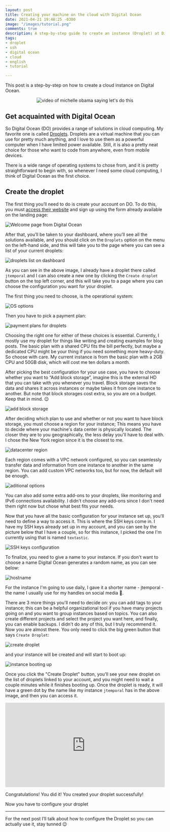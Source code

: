 ```yaml
---
layout: post
title: Creating your machine on the cloud with Digital Ocean
date: 2021-04-21 19:48:25 -0300
image: "/images/tutorial.png"
comments: true
description: A step-by-step guide to create an instance (Droplet) at Digital Ocean
tags:
- droplet
- ssh
- digital ocean
- cloud
- english
- tutorial

---
```

This post is a step-by-step on how to create a cloud instance on Digital Ocean.

<center>
<img alt="video of michelle obama saying let's do this" src="https://media.giphy.com/media/lRXMa7BOWsdcF3NxTA/giphy.gif">
<br>
</center>

## Get acquainted with Digital Ocean

So Digital Ocean (DO) provides a range of solutions in cloud computing. My favorite one is called [Droplets](https://www.digitalocean.com/products/droplets/). Droplets are a virtual machine that you can use for pretty much anything, and I love to use them as a powerful computer when I have limited power available. Still, it is also a pretty neat choice for those who want to code from anywhere, even from mobile devices.

There is a wide range of operating systems to chose from, and it is pretty straightforward to begin with, so whenever I need some cloud computing, I think of Digital Ocean as the first choice.

## Create the droplet

The first thing you’ll need to do is create your account on DO. To do this, you must [access their website](https://digitalocean.com) and sign up using the form already available on the landing page:

![Welcome page from Digital Ocean](https://i.imgur.com/fMY3yXz.jpg)

After that, you’ll be taken to your dashboard, where you’ll see all the solutions available, and you should click on the `Droplets` option on the menu on the left-hand side, and this will take you to the page where you can see a list of your current droplets:

![droplets list on dashboard](https://i.imgur.com/fKpV2pK.jpg)

As you can see in the above image, I already have a droplet there called `jtemporal` and I can also create a new one by clicking the `Create droplet` button on the top left corner, and this will take you to a page where you can choose the configuration you want for your droplet.

The first thing you need to choose, is the operational system:

![OS options](https://i.imgur.com/NsgOBze.jpg)

Then you have to pick a payment plan:

![payment plans for droplets](https://i.imgur.com/rgDRnA3.jpg)

Choosing the right one for either of these choices is essential. Currently, I mostly use my droplet for things like writing and creating examples for blog posts. The basic plan with a shared CPU fits the bill perfectly, but maybe a dedicated CPU might be your thing if you need something more heavy-duty. So choose with care. My current instance is from the basic plan with a 2GB CPU and 50GB disk, which will cost me ten dollars a month.

After picking the best configuration for your use case, you have to choose whether you want to “Add block storage”, imagine this is the external HD that you can take with you whenever you travel. Block storage saves the data and shares it across instances or maybe takes it from one instance to another. But note that block storages cost extra, so you are on a budget. Keep that in mind. 😉

![add block storage](https://i.imgur.com/T9ajYfH.jpg)

After deciding which plan to use and whether or not you want to have block storage, you must choose a region for your instance; This means you have to decide where your machine's data center is physically located. The closer they are to you geographically, the less delay you'll have to deal with. I chose the New York region since it is the closest to me.

![datacenter region](https://i.imgur.com/FMYxQYU.jpg)

Each region comes with a VPC network configured, so you can seamlessly transfer data and information from one instance to another in the same region. You can add custom VPC networks too, but for now, the default will be enough.

![aditional options](https://i.imgur.com/ouc22ui.jpg)

You can also add some extra add-ons to your droplets, like monitoring and IPv6 connections availability. I didn't choose any add-ons since I don't need them right now but chose what best fits your needs.

Now that you have all the basic configuration for your instance set up, you'll need to define a way to access it. This is where the SSH keys come in. I have my SSH keys already set up in my account, and you can see by the picture below that I have a couple, so for this instance, I picked the one I'm currently using that is named `textastic`.

![SSH keys configuration](https://i.imgur.com/n4FyN4T.jpg)

To finalize, you need to give a name to your instance. If you don't want to choose a name Digital Ocean generates a random name, as you can see below:

![hostname](https://i.imgur.com/gsAWQ0E.jpg)

For the instance I'm going to use daily, I gave it a shorter name - jtemporal - the name I usually use for my handles on social media 🤣.

There are 3 more things you'll need to decide on: you can add tags to your instance; this can be a helpful organizational tool if you have many projects going on and you want to group instances based on topics. You can also create different projects and select the project you want here, and finally, you can enable backups. I didn't do any of this, but I truly recommend it. Now you are almost there. You only need to click the big green button that says `Create Droplet`:

![create droplet](https://i.imgur.com/i3F6S0A.jpg)

and your instance will be created and will start to boot up:

![instance booting up](https://i.imgur.com/LKMzsga.jpg)

Once you click the "Create Droplet" button, you'll see your new droplet on the list of droplets linked to your account, and you might need to wait a couple minutes while it finishes booting up. Once the droplet is ready, it will have a green dot by the name like my instance  `jtemporal` has in the above image, and then you can access it.

<div style="width:100%;height:0;padding-bottom:53%;position:relative;"><iframe src="https://giphy.com/embed/ijGS9TME6iN7W" width="100%" height="100%" style="position:absolute" frameBorder="0" class="giphy-embed" allowFullScreen></iframe></div>

Congratulations! You did it! You created your droplet successfully!

Now you have to configure your droplet

***

For the next post I’ll talk about how to configure the Droplet so you can actually use it, stay tunned 😉